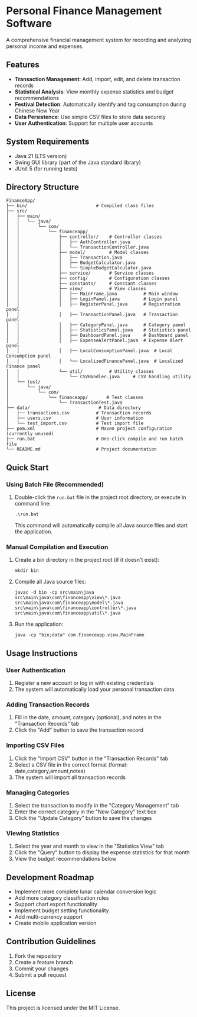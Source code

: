 # Personal Finance Management Software

A comprehensive financial management system for recording and analyzing personal income and expenses.

## Features

- **Transaction Management**: Add, import, edit, and delete transaction records
- **Statistical Analysis**: View monthly expense statistics and budget recommendations
- **Festival Detection**: Automatically identify and tag consumption during Chinese New Year
- **Data Persistence**: Use simple CSV files to store data securely
- **User Authentication**: Support for multiple user accounts

## System Requirements

- Java 21 (LTS version)
- Swing GUI library (part of the Java standard library)
- JUnit 5 (for running tests)

## Directory Structure

```
FinanceApp/
├── bin/                          # Compiled class files
├── src/
│   ├── main/
│   │   └── java/
│   │       └── com/
│   │           └── financeapp/
│   │               ├── controller/    # Controller classes
│   │               │   ├── AuthController.java
│   │               │   └── TransactionController.java
│   │               ├── model/         # Model classes
│   │               │   ├── Transaction.java
│   │               │   ├── BudgetCalculator.java
│   │               │   └── SimpleBudgetCalculator.java
│   │               ├── service/       # Service classes
│   │               ├── config/        # Configuration classes
│   │               ├── constants/     # Constant classes
│   │               ├── view/          # View classes
│   │               │   ├── MainFrame.java          # Main window
│   │               │   ├── LoginPanel.java         # Login panel
│   │               │   ├── RegisterPanel.java      # Registration panel
│   │               │   ├── TransactionPanel.java   # Transaction panel
│   │               │   ├── CategoryPanel.java      # Category panel
│   │               │   ├── StatisticsPanel.java    # Statistics panel
│   │               │   ├── DashboardPanel.java     # Dashboard panel
│   │               │   ├── ExpenseAlertPanel.java  # Expense Alert panel
│   │               │   ├── LocalConsumptionPanel.java  # Local Consumption panel
│   │               │   └── LocalizedFinancePanel.java  # Localized Finance panel
│   │               └── util/          # Utility classes
│   │                   └── CSVHandler.java     # CSV handling utility
│   └── test/
│       └── java/
│           └── com/
│               └── financeapp/       # Test classes
│                   └── TransactionTest.java
├── data/                          # Data directory
│   ├── transactions.csv          # Transaction records
│   ├── users.csv                 # User information
│   └── test_import.csv           # Test import file
├── pom.xml                       # Maven project configuration (currently unused)
├── run.bat                       # One-click compile and run batch file
└── README.md                     # Project documentation
```

## Quick Start

### Using Batch File (Recommended)

1. Double-click the `run.bat` file in the project root directory, or execute in command line:
   ```
   .\run.bat
   ```
   This command will automatically compile all Java source files and start the application.

### Manual Compilation and Execution

1. Create a bin directory in the project root (if it doesn't exist):
   ```
   mkdir bin
   ```

2. Compile all Java source files:
   ```
   javac -d bin -cp src\main\java src\main\java\com\financeapp\view\*.java src\main\java\com\financeapp\model\*.java src\main\java\com\financeapp\controller\*.java src\main\java\com\financeapp\util\*.java
   ```

3. Run the application:
   ```
   java -cp "bin;data" com.financeapp.view.MainFrame
   ```

## Usage Instructions

### User Authentication

1. Register a new account or log in with existing credentials
2. The system will automatically load your personal transaction data

### Adding Transaction Records

1. Fill in the date, amount, category (optional), and notes in the "Transaction Records" tab
2. Click the "Add" button to save the transaction record

### Importing CSV Files

1. Click the "Import CSV" button in the "Transaction Records" tab
2. Select a CSV file in the correct format (format: date,category,amount,notes)
3. The system will import all transaction records

### Managing Categories

1. Select the transaction to modify in the "Category Management" tab
2. Enter the correct category in the "New Category" text box
3. Click the "Update Category" button to save the changes

### Viewing Statistics

1. Select the year and month to view in the "Statistics View" tab
2. Click the "Query" button to display the expense statistics for that month
3. View the budget recommendations below

## Development Roadmap

- Implement more complete lunar calendar conversion logic
- Add more category classification rules
- Support chart export functionality
- Implement budget setting functionality
- Add multi-currency support
- Create mobile application version

## Contribution Guidelines

1. Fork the repository
2. Create a feature branch
3. Commit your changes
4. Submit a pull request

## License

This project is licensed under the MIT License. 
